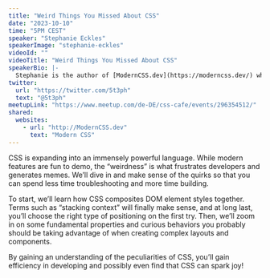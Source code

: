 ```yaml
---
title: "Weird Things You Missed About CSS"
date: "2023-10-10"
time: "5PM CEST"
speaker: "Stephanie Eckles"
speakerImage: "stephanie-eckles"
videoId: ""
videoTitle: "Weird Things You Missed About CSS"
speakerBio: |-
  Stephanie is the author of [ModernCSS.dev](https://moderncss.dev/) which provides modern solutions to old CSS problems as in-depth tutorials. She is also the creator of [Style Stage](https://stylestage.dev/), and author of [SmolCSS](https://smolcss.dev/) and [11ty.Rocks](https://11ty.rocks/). She enjoys sharing her experience as an author, egghead instructor, co-host of the Word Wrap podcast, Twitch streamer, podcast guest, and conference speaker. She is an advocate for accessibility, scalable CSS, and the Jamstack (especially Eleventy).
twitter:
  url: "https://twitter.com/5t3ph"
  text: "@5t3ph"
meetupLink: "https://www.meetup.com/de-DE/css-cafe/events/296354512/"
shared:
  websites:
    - url: "http://ModernCSS.dev"
      text: "Modern CSS"
---
```


CSS is expanding into an immensely powerful language. While modern features are fun to demo, the “weirdness” is what frustrates developers and generates memes. We’ll dive in and make sense of the quirks so that you can spend less time troubleshooting and more time building.

To start, we’ll learn how CSS composites DOM element styles together. Terms such as “stacking context” will finally make sense, and at long last, you’ll choose the right type of positioning on the first try. Then, we’ll zoom in on some fundamental properties and curious behaviors you probably should be taking advantage of when creating complex layouts and components.

By gaining an understanding of the peculiarities of CSS, you’ll gain efficiency in developing and possibly even find that CSS can spark joy!

